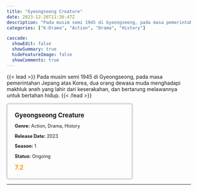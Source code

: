 ```yaml
---
title: "Gyeongseong Creature"
date: 2023-12-26T11:36:47Z
description: "Pada musim semi 1945 di Gyeongseong, pada masa pemerintahan Jepang atas Korea, dua orang dewasa muda menghadapi makhluk aneh yang lahir dari keserakahan, dan bertarung melawannya untuk bertahan hidup."
categories: ["K-Drama", "Action", "Drama", "History"]

cascade:
  showEdit: false
  showSummary: true
  hideFeatureImage: false
  showComments: true
---
```


{{< lead >}}
Pada musim semi 1945 di Gyeongseong, pada masa pemerintahan Jepang atas Korea, dua orang dewasa muda menghadapi makhluk aneh yang lahir dari keserakahan, dan bertarung melawannya untuk bertahan hidup.
{{< /lead >}}

<style>

/* CSS for the movie information box */
        .movie-box {
            width: 300px;
            padding: 20px;
            border: 2px solid #ccc; /* Border added */
            border-radius: 5px;
            box-shadow: 0 0 5px rgba(0, 0, 0, 0.2);
        }

        /* CSS for movie title */
        .movie-title {
            font-size: 1.2em;
            font-weight: bold;
            margin-bottom: 10px;
        }

        /* CSS for movie details */
        .movie-details {
            font-size: 0.9em;
            margin-bottom: 10px;
        }

        /* CSS for movie rating */
        .movie-rating {
            font-size: 1.2em;
            font-weight: bold;
            color: #ff9900; /* IMDb's rating color */
        }
</style>

 <div class="movie-box">
        <div class="movie-title">Gyeongseong Creature</div>
        <div class="movie-details">
            <p><strong>Genre:</strong> Action, Drama, History</p>
            <p><strong>Release Date:</strong> 2023</p>
            <p><strong>Season:</strong> 1</p>
            <p><strong>Status:</strong> Ongoing</p>
        </div>
        <div class="movie-rating">7.2</div>
    </div>

---